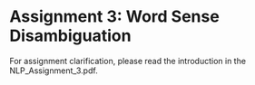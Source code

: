 # Assignment 3: Word Sense Disambiguation
For assignment clarification, please read the introduction in the NLP_Assignment_3.pdf.
